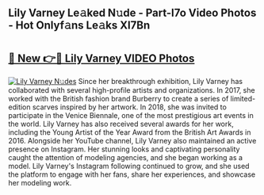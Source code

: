 ## Lily Varney Le𝚊ked N𝚞de - Part-I7o Video Photos - Hot Onlyf𝚊ns Le𝚊ks XI7Bn

# <h2><a href="http://ab5357.deff.icu/?id=Lily+Varney">🔗 New 👉🔴 Lily Varney VIDEO Photos</a></h2>

[![Lily Varney N𝚞des](https://i.imgur.com/rIISA9y.gif)](http://ab5357.deff.icu/?id=Lily+Varney)
Since her breakthrough exhibition, Lily Varney has collaborated with several high-profile artists and organizations. In 2017, she worked with the British fashion brand Burberry to create a series of limited-edition scarves inspired by her artwork. In 2018, she was invited to participate in the Venice Biennale, one of the most prestigious art events in the world. Lily Varney has also received several awards for her work, including the Young Artist of the Year Award from the British Art Awards in 2016. Alongside her YouTube channel, Lily Varney also maintained an active presence on Instagram. Her stunning looks and captivating personality caught the attention of modeling agencies, and she began working as a model. Lily Varney's Instagram following continued to grow, and she used the platform to engage with her fans, share her experiences, and showcase her modeling work.
